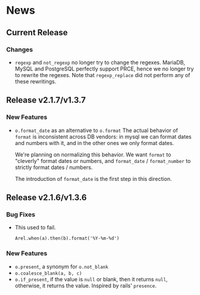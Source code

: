 # News

## Current Release

### Changes

- `regexp` and `not_regexp` no longer try to change the regexes.
  MariaDB, MySQL and PostgreSQL perfectly support PRCE, hence we
  no longer try to rewrite the regexes.
  Note that `regexp_replace` did not perform any of these rewritings.

## Release v2.1.7/v1.3.7

### New Features

- `o.format_date` as an alternative to `o.format`
  The actual behavior of `format` is inconsistent across DB vendors: in mysql we
  can format dates and numbers with it, and in the other ones we only format
  dates.
  
  We're planning on normalizing this behavior. We want `format` to "cleverly"
  format dates or numbers, and `format_date` / `format_number` to strictly
  format dates / numbers.
  
  The introduction of `format_date` is the first step in this direction.

## Release v2.1.6/v1.3.6

### Bug Fixes

- This used to fail.
  ```
  Arel.when(a).then(b).format('%Y-%m-%d')
  ```

### New Features

- `o.present`, a synonym for `o.not_blank`
- `o.coalesce_blank(a, b, c)`
- `o.if_present`, if the value is `null` or blank, then it returns `null`,
  otherwise, it returns the value.  Inspired by rails' `presence`.

